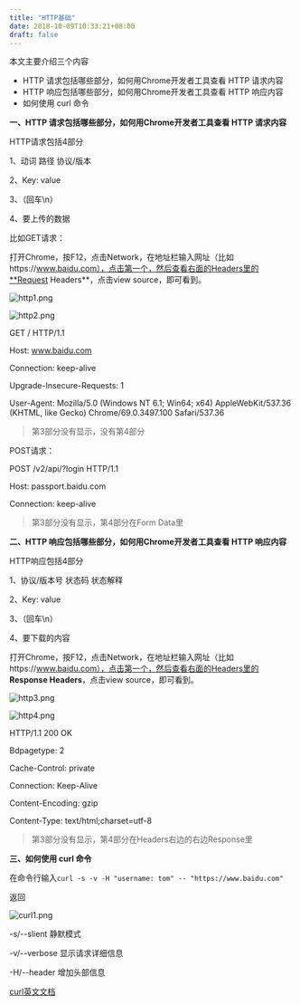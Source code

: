 ```yaml
---
title: "HTTP基础"
date: 2018-10-09T10:33:21+08:00
draft: false
---
```


本文主要介绍三个内容

* HTTP 请求包括哪些部分，如何用Chrome开发者工具查看 HTTP 请求内容
* HTTP 响应包括哪些部分，如何用Chrome开发者工具查看 HTTP 响应内容
* 如何使用 curl 命令

**一、HTTP 请求包括哪些部分，如何用Chrome开发者工具查看 HTTP 请求内容**

HTTP请求包括4部分

1、动词 路径 协议/版本

2、Key: value

3、（回车\n）

4、要上传的数据

比如GET请求：

打开Chrome，按F12，点击Network，在地址栏输入网址（比如https://www.baidu.com），点击第一个，然后查看右面的Headers里的**Request Headers**，点击view source，即可看到。

![http1.png](/images/http1.png)

![http2.png](/images/http2.png)

GET / HTTP/1.1

Host: www.baidu.com

Connection: keep-alive

Upgrade-Insecure-Requests: 1

User-Agent: Mozilla/5.0 (Windows NT 6.1; Win64; x64) AppleWebKit/537.36 (KHTML, like Gecko) Chrome/69.0.3497.100 Safari/537.36

> 第3部分没有显示，没有第4部分

POST请求：

POST /v2/api/?login HTTP/1.1

Host: passport.baidu.com

Connection: keep-alive

> 第3部分没有显示，第4部分在Form Data里

**二、HTTP 响应包括哪些部分，如何用Chrome开发者工具查看 HTTP 响应内容**

HTTP响应包括4部分

1、协议/版本号 状态码 状态解释

2、Key: value

3、（回车\n）

4、要下载的内容

打开Chrome，按F12，点击Network，在地址栏输入网址（比如https://www.baidu.com），点击第一个，然后查看右面的Headers里的 **Response Headers**，点击view source，即可看到。

![http3.png](/images/http3.png)

![http4.png](/images/http4.png)

HTTP/1.1 200 OK

Bdpagetype: 2

Cache-Control: private

Connection: Keep-Alive

Content-Encoding: gzip

Content-Type: text/html;charset=utf-8

> 第3部分没有显示，第4部分在Headers右边的右边Response里

**三、如何使用 curl 命令**

在命令行输入`curl -s -v -H "username: tom" -- "https://www.baidu.com"`

返回

![curl1.png](/images/curl1.png)

-s/--slient 静默模式

-v/--verbose 显示请求详细信息

-H/--header 增加头部信息

[curl英文文档](https://curl.haxx.se/docs/manpage.html)
